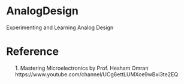 # AnalogDesign
Experimenting and Learning Analog Design

<h1>Reference</h1>
<ol>
1. Mastering Microelectronics by Prof. Hesham Omran
https://www.youtube.com/channel/UCg6ettLUMXce9wBxi3te2EQ

</ol>

